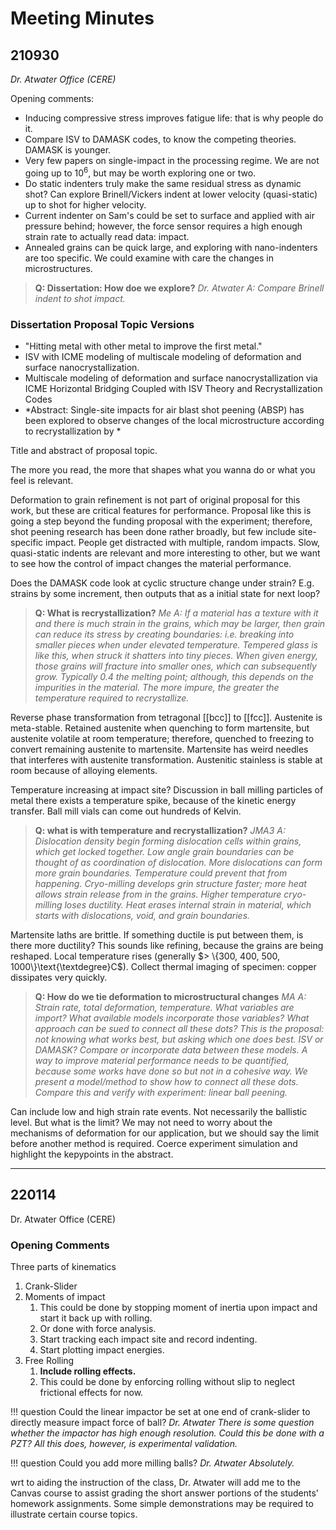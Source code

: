 # Meeting Minutes
## 210930
*Dr. Atwater Office (CERE)*

Opening comments:
- Inducing compressive stress improves fatigue life: that is why people do it.
- Compare ISV to DAMASK codes, to know the competing theories. DAMASK is younger.
- Very few papers on single-impact in the processing regime. We are not going up to $10^{6}$, but may be worth exploring one or two.
- Do static indenters truly make the same residual stress as dynamic shot? Can explore Brinell/Vickers indent at lower velocity (quasi-static) up to shot for higher velocity.
- Current indenter on Sam's could be set to surface and applied with air pressure behind; however, the force sensor requires a high enough strain rate to actually read data: impact.
- Annealed grains can be quick large, and exploring with nano-indenters are too specific. We could examine with care the changes in microstructures.

>**Q: Dissertation: How doe we explore?** <cite> Dr. Atwater
*A: Compare Brinell indent to shot impact.* 

### Dissertation Proposal Topic Versions
- "Hitting metal with other metal to improve the first metal."
- ISV with ICME modeling of multiscale modeling of deformation and surface nanocrystallization.
- Multiscale modeling of deformation and surface nanocrystallization via ICME Horizontal Bridging Coupled with ISV Theory and Recrystallization Codes
- *Abstract: Single-site impacts for air blast shot peening (ABSP) has been explored to observe changes of the local microstructure according to recrystallization by *

Title and abstract of proposal topic.

The more you read, the more that shapes what you wanna do or what you feel is relevant.

Deformation to grain refinement is not part of original proposal for this work, but these are critical features for performance. Proposal like this is going a step beyond the funding proposal with the experiment; therefore, shot peening research has been done rather broadly, but few include site-specific impact. People get distracted with multiple, random impacts. Slow, quasi-static indents are relevant and more interesting to other, but we want to see how the control of impact changes the material performance.

Does the DAMASK code look at cyclic structure change under strain? E.g. strains by some increment, then outputs that as a initial state for next loop?

>**Q: What is recrystallization?** <cite> Me
*A: If a material has a texture with it and there is much strain in the grains, which may be larger, then grain can reduce its stress by creating boundaries: i.e. breaking into smaller pieces when under elevated temperature. Tempered glass is like this, when struck it shatters into tiny pieces. When given energy, those grains will fracture into smaller ones, which can subsequently grow. Typically 0.4 the melting point; although, this depends on the impurities in the material. The more impure, the greater the temperature required to recrystallize.*

Reverse phase transformation from tetragonal [[bcc]] to [[fcc]]. Austenite is meta-stable. Retained austenite when quenching to form martensite, but austenite volatile at room temperature; therefore, quenched to freezing to convert remaining austenite to martensite. Martensite has weird needles that interferes with austenite transformation. Austenitic stainless is stable at room because of alloying elements. 

Temperature increasing at impact site? Discussion in ball milling particles of metal there exists a temperature spike, because of the kinetic energy transfer. Ball mill vials can come out hundreds of Kelvin.

>**Q: what is with temperature and recrystallization?** <cite> JMA3
*A: Dislocation density begin forming dislocation cells within grains, which get locked together. Low angle grain boundaries can be thought of as coordination of dislocation. More dislocations can form more grain boundaries. Temperature could prevent that from happening. Cryo-milling develops grin structure faster; more heat allows strain release from in the grains. Higher temperature cryo-milling loses ductility. Heat erases internal strain in material, which starts with dislocations, void, and grain boundaries.*

Martensite laths are brittle. If something ductile is put between them, is there more ductility? This sounds like refining, because the grains are being reshaped. Local temperature rises (generally $> \{300, 400, 500, 1000\}\text{\textdegree}C$). Collect thermal imaging of specimen: copper dissipates very quickly.

>**Q: How do we tie deformation to microstructural changes** <cite> MA
*A: Strain rate, total deformation, temperature. What variables are import? What available models incorporate those variables? What approach can be sued to connect all these dots? This is the proposal: not knowing what works best, but asking which one does best. ISV or DAMASK? Compare or incorporate data between these models. A way to improve material performance needs to be quantified, because some works have done so but not in a cohesive way. We present a model/method to show how to connect all these dots. Compare this and verify with experiment: linear ball peening.*

Can include low and high strain rate events. Not necessarily the ballistic level. But what is the limit? We may not need to worry about the mechanisms of deformation for our application, but we should say the limit before another method is required. Coerce experiment simulation and highlight the kepypoints in the abstract.


---


## 220114
Dr. Atwater Office (CERE)

### Opening Comments
Three parts of kinematics
1. Crank-Slider
2. Moments of impact
    1. This could be done by stopping moment of inertia upon impact and start it back up with rolling.
    2. Or done with force analysis.
    3. Start tracking each impact site and record indenting.
    4. Start plotting impact energies.
3. Free Rolling
    1. **Include rolling effects.**
    2. This could be done by enforcing rolling without slip to neglect frictional effects for now.

!!! question Could the linear impactor be set at one end of crank-slider to directly measure impact force of ball? <cite> Dr. Atwater
    There is some question whether the impactor has high enough resolution.
    Could this be done with a PZT?
    All this does, however, is experimental validation.

!!! question Could you add more milling balls? <cite> Dr. Atwater
    Absolutely.

wrt to aiding the instruction of the class, Dr. Atwater will add me to the Canvas course to assist grading the short answer portions of the students' homework assignments.
Some simple demonstrations may be required to illustrate certain course topics.